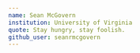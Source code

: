 ```yaml
---
name: Sean McGovern
institution: University of Virginia
quote: Stay hungry, stay foolish.
github_user: seanrmcgovern
---
```


